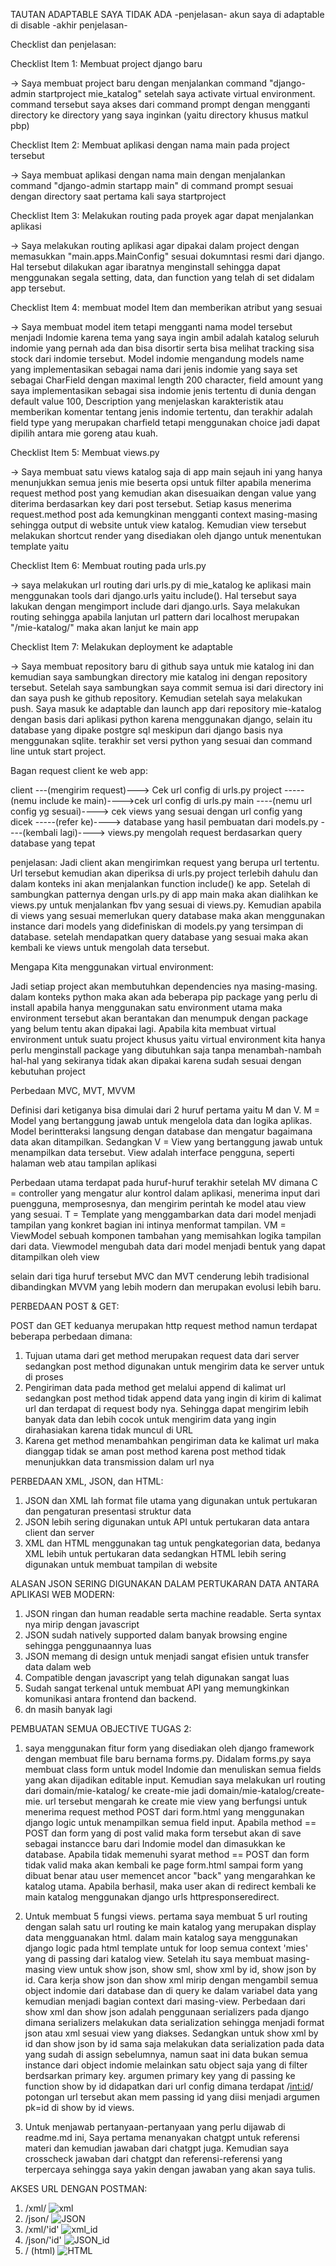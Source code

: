 TAUTAN ADAPTABLE SAYA TIDAK ADA
-penjelasan-
akun saya di adaptable di disable
-akhir penjelasan-


Checklist dan penjelasan:

Checklist Item 1: Membuat project django baru

-> Saya membuat project baru dengan menjalankan command "django-admin startproject mie_katalog" setelah saya activate virtual environment. command tersebut saya akses dari command prompt dengan mengganti directory ke directory yang saya inginkan (yaitu directory khusus matkul pbp)

Checklist Item 2: Membuat aplikasi dengan nama main pada project tersebut

-> Saya membuat aplikasi dengan nama main dengan menjalankan command "django-admin startapp main" di command prompt sesuai dengan directory saat pertama kali saya startproject

Checklist Item 3: Melakukan routing pada proyek agar dapat menjalankan aplikasi

-> Saya melakukan routing aplikasi agar dipakai dalam project dengan memasukkan "main.apps.MainConfig" sesuai dokumntasi resmi dari django. Hal tersebut dilakukan agar ibaratnya menginstall sehingga dapat menggunakan segala setting, data, dan function yang telah di set didalam app tersebut. 

Checklist Item 4: membuat model Item dan memberikan atribut yang sesuai

-> Saya membuat model item tetapi mengganti nama model tersebut menjadi Indomie karena tema yang saya ingin ambil adalah katalog seluruh indomie yang pernah ada dan bisa disortir serta bisa melihat tracking sisa stock dari indomie tersebut. Model indomie mengandung models name yang implementasikan sebagai nama dari jenis indomie yang saya set sebagai CharField dengan maximal length 200 character, field amount yang saya implementasikan sebagai sisa indomie jenis tertentu di dunia dengan default value 100, Description yang menjelaskan karakteristik atau memberikan komentar tentang jenis indomie tertentu, dan terakhir adalah field type yang merupakan charfield tetapi menggunakan choice jadi dapat dipilih antara mie goreng atau kuah.

Checklist Item 5: Membuat views.py

-> Saya membuat satu views katalog saja di app main sejauh ini yang hanya menunjukkan semua jenis mie beserta opsi untuk filter apabila menerima request method post yang kemudian akan disesuaikan dengan value yang diterima berdasarkan key dari post tersebut. Setiap kasus menerima request.method post ada kemungkinan mengganti context masing-masing sehingga output di website untuk view katalog. Kemudian view tersebut melakukan shortcut render yang disediakan oleh django untuk menentukan template yaitu 

Checklist Item 6: Membuat routing pada urls.py

-> saya melakukan url routing dari urls.py di mie_katalog ke aplikasi main menggunakan tools dari django.urls yaitu include(). Hal tersebut saya lakukan dengan mengimport include dari django.urls. Saya melakukan routing sehingga apabila lanjutan url pattern dari localhost merupakan "/mie-katalog/" maka akan lanjut ke main app

Checklist Item 7: Melakukan deployment ke adaptable

-> Saya membuat repository baru di github saya untuk mie katalog ini dan kemudian saya sambungkan directory mie katalog ini dengan repository tersebut. Setelah saya sambungkan saya commit semua isi dari directory ini dan saya push ke github repository. Kemudian setelah saya melakukan push. Saya masuk ke adaptable dan launch app dari repository mie-katalog dengan basis dari aplikasi python karena menggunakan django, selain itu database yang dipake postgre sql meskipun dari django basis nya menggunakan sqlite. terakhir set versi python yang sesuai dan command line untuk start project.

Bagan request client ke web app:

client ---(mengirim request)---> Cek url config di urls.py project -----(nemu include ke main)---->cek url config di urls.py main ----(nemu url config yg sesuai)----> cek views yang sesuai dengan url config yang dicek -----(refer ke)----> database yang hasil pembuatan dari models.py ----(kembali lagi)----> views.py mengolah request berdasarkan query database yang tepat

penjelasan: Jadi client akan mengirimkan request yang berupa url tertentu. Url tersebut kemudian akan diperiksa di urls.py project terlebih dahulu dan dalam konteks ini akan menjalankan function include() ke app. Setelah di sambungkan patternya dengan urls.py di app main maka akan dialihkan ke views.py untuk menjalankan fbv yang sesuai di views.py. Kemudian apabila di views yang sesuai memerlukan query database maka akan menggunakan instance dari models yang didefiniskan di models.py yang tersimpan di database. setelah mendapatkan query database yang sesuai maka akan kembali ke views untuk mengolah data tersebut.

Mengapa Kita menggunakan virtual environment:

Jadi setiap project akan membutuhkan dependencies nya masing-masing. dalam konteks python maka akan ada beberapa pip package yang perlu di install apabila hanya menggunakan satu environment utama maka environment tersebut akan berantakan dan menumpuk dengan package yang belum tentu akan dipakai lagi. Apabila kita membuat virtual environment untuk suatu project khusus yaitu virtual environment kita hanya perlu menginstall package yang dibutuhkan saja tanpa menambah-nambah hal-hal yang sekiranya tidak akan dipakai karena sudah sesuai dengan kebutuhan project

Perbedaan MVC, MVT, MVVM

Definisi dari ketiganya bisa dimulai dari 2 huruf pertama yaitu M dan V. M = Model yang bertanggung jawab untuk mengelola data dan logika aplikas. Model berintteraksi langsung dengan database dan mengatur bagaimana data akan ditampilkan. Sedangkan V = View yang bertanggung jawab untuk menampilkan data tersebut. View adalah interface pengguna, seperti halaman web atau tampilan aplikasi

Perbedaan utama terdapat pada huruf-huruf terakhir setelah MV dimana C = controller yang mengatur alur kontrol dalam aplikasi, menerima input dari puengguna, memprosesnya, dan mengirim perintah ke model atau view yang sesuai. T = Template yang menggambarkan data dari model menjadi tampilan yang konkret bagian ini intinya menformat tampilan. VM = ViewModel sebuah komponen tambahan yang memisahkan logika tampilan dari data. Viewmodel mengubah data dari model menjadi bentuk yang dapat ditampilkan oleh view

selain dari tiga huruf tersebut MVC dan MVT cenderung lebih tradisional dibandingkan MVVM yang lebih modern dan merupakan evolusi lebih baru.

PERBEDAAN POST & GET:

POST dan GET keduanya merupakan http request method namun terdapat beberapa perbedaan dimana:
1. Tujuan utama dari get method merupakan request data dari server sedangkan post method digunakan untuk mengirim data ke server untuk di proses
2. Pengiriman data pada method get melalui append di kalimat url sedangkan post method tidak append data yang ingin di kirim di kalimat url dan terdapat di request body nya. Sehingga dapat mengirim lebih banyak data dan lebih cocok untuk mengirim data yang ingin dirahasiakan karena tidak muncul di URL
3. Karena get method menambahkan pengiriman data ke kalimat url maka dianggap tidak se aman post method karena post method tidak menunjukkan data transmission dalam url nya

PERBEDAAN XML, JSON, dan HTML:

1. JSON dan XML lah format file utama yang digunakan untuk pertukaran dan pengaturan presentasi struktur data
2. JSON lebih sering digunakan untuk API untuk pertukaran data antara client dan server
3. XML dan HTML menggunakan tag untuk pengkategorian data, bedanya XML lebih untuk pertukaran data sedangkan HTML lebih sering digunakan untuk membuat tampilan di website

ALASAN JSON SERING DIGUNAKAN DALAM PERTUKARAN DATA ANTARA APLIKASI WEB MODERN:

1. JSON ringan dan human readable serta machine readable. Serta syntax nya mirip dengan javascript
2. JSON sudah natively supported dalam banyak browsing engine sehingga penggunaannya luas
3. JSON memang di design untuk menjadi sangat efisien untuk transfer data dalam web
4. Compatible dengan javascript yang telah digunakan sangat luas
5. Sudah sangat terkenal untuk membuat API yang memungkinkan komunikasi antara frontend dan backend.
6. dn masih banyak lagi

PEMBUATAN SEMUA OBJECTIVE TUGAS 2:
1. saya menggunakan fitur form yang disediakan oleh django framework dengan membuat file baru bernama forms.py. Didalam forms.py saya membuat class form untuk model Indomie dan menuliskan semua fields yang akan dijadikan editable input. Kemudian saya melakukan url routing dari domain/mie-katalog/ ke create-mie jadi domain/mie-katalog/create-mie. url tersebut mengarah ke create mie view yang berfungsi untuk menerima request method POST dari form.html yang menggunakan django logic untuk menampilkan semua field input. Apabila method == POST dan form yang di post valid maka form tersebut akan di save sebagai instancce baru dari Indomie model dan dimasukkan ke database. Apabila tidak memenuhi syarat method == POST dan form tidak valid maka akan kembali ke page form.html sampai form yang dibuat benar atau user memencet ancor "back" yang mengarahkan ke katalog utama. Apabila berhasil, maka user akan di redirect kembali ke main katalog menggunakan django urls httpresponseredirect.

2. Untuk membuat 5 fungsi views. pertama saya membuat 5 url routing dengan salah satu url routing ke main katalog yang merupakan display data mengguanakan html. dalam main katalog saya menggunakan django logic pada html template untuk for loop semua context 'mies' yang di passing dari katalog view. Setelah itu saya membuat masing-masing view untuk show json, show sml, show xml by id, show json by id. Cara kerja show json dan show xml mirip dengan mengambil semua object indomie dari database dan di query ke dalam variabel data yang kemudian menjadi bagian context dari masing-view. Perbedaan dari show xml dan show json adalah penggunaan serializers pada django dimana serializers melakukan data serialization sehingga menjadi format json atau xml sesuai view yang diakses. Sedangkan untuk show xml by id dan show json by id sama saja melakukan data serialization pada data yang sudah di assign sebelumnya, namun saat ini data bukan semua instance dari object indomie melainkan satu object saja yang di filter berdsarkan primary key. argumen primary key yang di passing ke function show by id didapatkan dari url config dimana terdapat /<int:id>/ potongan url tersebut akan mem passing id yang diisi menjadi argumen pk=id di show by id views.

3. Untuk menjawab pertanyaan-pertanyaan yang perlu dijawab di readme.md ini, Saya pertama menanyakan chatgpt untuk referensi materi dan kemudian jawaban dari chatgpt juga. Kemudian saya crosscheck jawaban dari chatgpt dan referensi-referensi yang terpercaya sehingga saya yakin dengan jawaban yang akan saya tulis.

AKSES URL DENGAN POSTMAN:
1. /xml/
![xml](https://github.com/DhafinFK/mie-katalog/blob/main/gambar_untuk_readme/xml_noid.png)
2. /json/
![JSON](https://github.com/DhafinFK/mie-katalog/blob/main/gambar_untuk_readme/json_noid.png)
3. /xml/'id'
![xml_id](https://github.com/DhafinFK/mie-katalog/blob/main/gambar_untuk_readme/xml_id.png)
4. /json/'id'
![JSON_id](https://github.com/DhafinFK/mie-katalog/blob/main/gambar_untuk_readme/json_id.png)
5. / (html)
![HTML](https://github.com/DhafinFK/mie-katalog/blob/main/gambar_untuk_readme/html.png)

